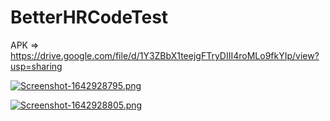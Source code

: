 # BetterHRCodeTest

APK => https://drive.google.com/file/d/1Y3ZBbX1teejgFTryDIII4roMLo9fkYIp/view?usp=sharing

[![Screenshot-1642928795.png](https://i.postimg.cc/02GbNwhb/Screenshot-1642928795.png)](https://postimg.cc/bsJzCsyh)

[![Screenshot-1642928805.png](https://i.postimg.cc/prbLWWZf/Screenshot-1642928805.png)](https://postimg.cc/Hczg3CFn)
